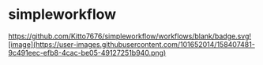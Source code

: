 # simpleworkflow

https://github.com/Kitto7676/simpleworkflow/workflows/blank/badge.svg![image](https://user-images.githubusercontent.com/101652014/158407481-9c491eec-efb8-4cac-be05-49127251b940.png)

